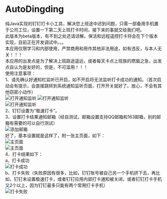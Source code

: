 # AutoDingding
纯Java实现的钉钉打卡小工具，解决您上班途中迟到问题，只需一部备用手机置于公司工位，设置一下第二天上班打卡时间，接下来的事就交给我们吧。  
此版本为beta版本，有不到之处还请谅解。保活和远程遥控打卡将会在下个版本实现，目前正在开发调试中。。。  
本应用仅限学习和内部使用，严禁商用和用作其他非法用途，如有违反，与本人无关！！！  
本应用的出发点是为了解决上班路途遥远，或者每天卡点上班族的燃眉之急，出发点自认为是友好的，但是，不可滥用！！！  
使用注意事项：  
1、请先确认好通知栏监听已开启，如不开启将无法监听打卡成功的通知。（首次启动会有提示，会直接跳转到系统通知监听页面，打开开关就好了。放心，不会有其他窃密小动作）  
![打开通知监听](https://github.com/pengxianhong/AutoDingding/blob/master/demoImage/0.jpg)
![打开通知监听](https://github.com/pengxianhong/AutoDingding/blob/master/demoImage/1.jpg)  
![打开通知监听](https://github.com/pengxianhong/AutoDingding/blob/master/demoImage/2.jpg)  
2、钉钉设置为“极速打卡”。  
3、设置打卡结果通知邮箱（经自测试，邮箱设置支持QQ邮箱和163邮箱，别的邮箱有需要的可以自行测试）  
![添加邮箱](https://github.com/pengxianhong/AutoDingding/blob/master/demoImage/3.jpg)  
好了，基本设置就是这样了，附一张主页面，如下：  
![主页面](https://github.com/pengxianhong/AutoDingding/blob/master/demoImage/4.jpg)  
![主页面](https://github.com/pengxianhong/AutoDingding/blob/master/demoImage/5.jpg)  
4、打卡结果如下：  
a、打卡成功  
![打卡成功](https://github.com/pengxianhong/AutoDingding/blob/master/demoImage/6.jpg)  
b、打卡失败（失败原因有很多，比如，钉钉账号被自己另一个手机挤下去，再比如，钉钉未设置极速打卡，或者钉钉应用内部打卡通知被关闭，或者钉钉打卡手机又2个以上，因为钉钉最多只能有两个常用打卡手机）  
![打卡失败](https://github.com/pengxianhong/AutoDingding/blob/master/demoImage/7.jpg)
